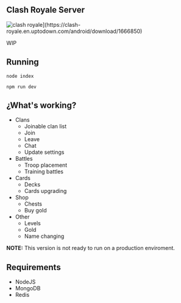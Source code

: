 ## Clash Royale Server
![clash royale](https://img.shields.io/badge/Clash%20Royale-2.0.1-brightgreen.svg?style=flat")](https://clash-royale.en.uptodown.com/android/download/1666850)


WIP

## Running
`node index`

`npm run dev`

## ¿What's working?
- Clans
   - Joinable clan list
   - Join
   - Leave
   - Chat
   - Update settings
- Battles
   - Troop placement
   - Training battles
- Cards
   - Decks
   - Cards upgrading
- Shop
   - Chests
   - Buy gold
- Other
   - Levels
   - Gold
   - Name changing

**NOTE:** This version is not ready to run on a production enviroment.

## Requirements
- NodeJS
- MongoDB
- Redis
